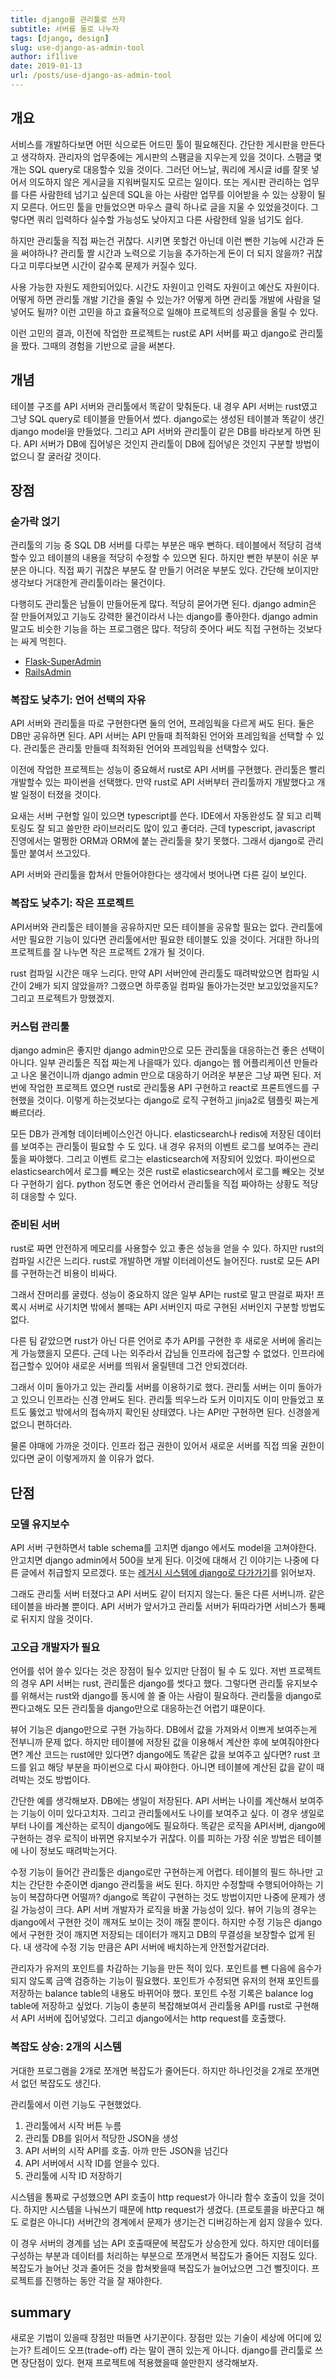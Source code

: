 ```yaml
---
title: django를 관리툴로 쓰자
subtitle: 서버를 둘로 나누자
tags: [django, design]
slug: use-django-as-admin-tool
author: if1live
date: 2019-01-13
url: /posts/use-django-as-admin-tool
---
```



## 개요

서비스를 개발하다보면 어떤 식으로든 어드민 툴이 필요해진다. 간단한 게시판을 만든다고 생각하자. 관리자의 업무중에는 게시판의 스팸글을 지우는게 있을 것이다. 스팸글 몇 개는 SQL query로 대응할수 있을 것이다. 그러던 어느날, 쿼리에 게시글 id를 잘못 넣어서 의도하지 않은 게시글을 지워버릴지도 모르는 일이다. 또는 게시판 관리하는 업무를 다른 사람한테 넘기고 싶은데 SQL을 아는 사람만 업무를 이어받을 수 있는 상황이 될지 모른다. 어드민 툴을 만들었으면 마우스 클릭 하나로 글을 지울 수 있었을것이다. 그렇다면 쿼리 입력하다 실수할 가능성도 낮아지고 다른 사람한테 일을 넘기도 쉽다.

하지만 관리툴을 직접 짜는건 귀찮다. 시키면 못할건 아닌데 이런 뻔한 기능에 시간과 돈을 써야하나? 관리툴 짤 시간과 노력으로 기능을 추가하는게 돈이 더 되지 않을까? 귀찮다고 미루다보면 시간이 갈수록 문제가 커질수 있다. 

사용 가능한 자원도 제한되어있다. 시간도 자원이고 인력도 자원이고 예산도 자원이다. 어떻게 하면 관리툴 개발 기간을 줄일 수 있는가? 어떻게 하면 관리툴 개발에 사람을 덜 넣어도 될까? 이런 고민을 하고 효율적으로 일해야 프로젝트의 성공률을 올릴 수 있다. 

이런 고민의 결과, 이전에 작업한 프로젝트는 rust로 API 서버를 짜고 django로 관리툴을 짰다. 그때의 경험을 기반으로 글을 써본다.


## 개념

테이블 구조를 API 서버와 관리툴에서 똑같이 맞춰둔다. 내 경우 API 서버는 rust였고 그냥 SQL query로 테이블을 만들어서 썼다. django로는 생성된 테이블과 똑같이 생긴 django model을 만들었다. 그리고 API 서버와 관리툴이 같은 DB를 바라보게 하면 된다. API 서버가 DB에 집어넣은 것인지 관리툴이 DB에 집어넣은 것인지 구분할 방법이 없으니 잘 굴러갈 것이다.


## 장점


### 숟가락 얹기

관리툴의 기능 중 SQL DB 서버를 다루는 부분은 매우 뻔하다. 테이블에서 적당히 검색할수 있고 테이블의 내용을 적당히 수정할 수 있으면 된다. 하지만 뻔한 부분이 쉬운 부분은 아니다. 직접 짜기 귀찮은 부분도 잘 만들기 어려운 부분도 있다. 간단해 보이지만 생각보다 거대한게 관리툴이라는 물건이다.

다행히도 관리툴은 남들이 만들어둔게 많다. 적당히 묻어가면 된다. django admin은 잘 만들어져있고 기능도 강력한 물건이라서 나는 django를 좋아한다. django admin 말고도 비슷한 기능을 하는 프로그램은 많다. 적당히 줏어다 써도 직접 구현하는 것보다는 싸게 먹힌다.



*   [Flask-SuperAdmin](https://github.com/syrusakbary/Flask-SuperAdmin)
*   [RailsAdmin](https://github.com/sferik/rails_admin)


### 복잡도 낮추기: 언어 선택의 자유

API 서버와 관리툴을 따로 구현한다면 둘의 언어, 프레임웍을 다르게 써도 된다. 둘은 DB만 공유하면 된다. API 서버는 API 만들때 최적화된 언어와 프레임웍을 선택할 수 있다. 관리툴은 관리툴 만들때 최적화된 언어와 프레임웍을 선택할수 있다.

이전에 작업한 프로젝트는 성능이 중요해서 rust로 API 서버를 구현했다. 관리툴은 빨리 개발할수 있는 파이썬을 선택했다. 만약 rust로 API 서버부터 관리툴까지 개발했다고 개발 일정이 터졌을 것이다.

요새는 서버 구현할 일이 있으면 typescript를 쓴다. IDE에서 자동완성도 잘 되고 리펙토링도 잘 되고 쓸만한 라이브러리도 많이 있고 좋더라. 근데 typescript, javascript 진영에서는 멀쩡한 ORM과 ORM에 붙는 관리툴을 찾기 못했다. 그래서 django로 관리툴만 붙여서 쓰고있다.

API 서버와 관리툴을 합쳐서 만들어야한다는 생각에서 벗어나면 다른 길이 보인다.


### 복잡도 낮추기: 작은 프로젝트

API서버와 관리툴은 테이블을 공유하지만 모든 테이블을 공유할 필요는 없다. 관리툴에서만 필요한 기능이 있다면 관리툴에서만 필요한 테이블도 있을 것이다. 거대한 하나의 프로젝트를 잘 나누면 작은 프로젝트 2개가 될 것이다.

rust 컴파일 시간은 매우 느리다. 만약 API 서버안에 관리툴도 때려박았으면 컴파일 시간이 2배가 되지 않았을까? 그랬으면 하루종일 컴파일 돌아가는것만 보고있었을지도? 그리고 프로젝트가 망했겠지.


### 커스텀 관리툴

django admin은 좋지만 django admin만으로 모든 관리툴을 대응하는건 좋은 선택이 아니다. 일부 관리툴은 직접 짜는게 나을때가 있다. django는 웹 어플리케이션 만들라고 나온 물건이니까 django admin 만으로 대응하기 어려운 부분은 그냥 짜면 된다. 저번에 작업한 프로젝트 였으면 rust로 관리툴용 API 구현하고 react로 프론트엔드를 구현했을 것이다. 이렇게 하는것보다는 django로 로직 구현하고 jinja2로 템플릿 짜는게 빠르더라.

모든 DB가 관계형 데이터베이스인건 아니다. elasticsearch나 redis에 저장된 데이터를 보여주는 관리툴이 필요할 수 도 있다. 내 경우 유저의 이벤트 로그를 보여주는 관리툴을 짜야했다. 그리고 이벤트 로그는 elasticsearch에 저장되어 있었다. 파이썬으로 elasticsearch에서 로그를 빼오는 것은 rust로 elasticsearch에서 로그를 빼오는 것보다 구현하기 쉽다. python 정도면 좋은 언어라서 관리툴을 직접 짜야하는 상황도 적당히 대응할 수 있다.


### 준비된 서버

rust로 짜면 안전하게 메모리를 사용할수 있고 좋은 성능을 얻을 수 있다. 하지만 rust의 컴파일 시간은 느리다. rust로 개발하면 개발 이터레이션도 늘어진다. rust로 모든 API를 구현하는건 비용이 비싸다.

그래서 잔머리를 굴렸다. 성능이 중요하지 않은 일부 API는 rust로 말고 딴걸로 짜자! 프록시 서버로 사기치면 밖에서 볼때는 API 서버인지 따로 구현된 서버인지 구분할 방법도 없다.

다른 팀 같았으면 rust가 아닌 다른 언어로 추가 API를 구현한 후 새로운 서버에 올리는게 가능했을지 모른다. 근데 나는 외주라서 갑님들 인프라에 접근할 수 없었다. 인프라에 접근할수 있어야 새로운 서버를 띄워서 올릴텐데 그건 안되겠더라.

그래서 이미 돌아가고 있는 관리툴 서버를 이용하기로 했다. 관리툴 서버는 이미 돌아가고 있으니 인프라는 신경 안써도 된다. 관리툴 띄우느라 도커 이미지도 이미 만들었고 포트도 뚫었고 밖에서의 접속까지 확인된 상태였다. 나는 API만 구현하면 된다. 신경쓸게 없으니 편하더라.

물론 야매에 가까운 것이다. 인프라 접근 권한이 있어서 새로운 서버를 직접 띄울 권한이 있다면 굳이 이렇게까지 쓸 이유가 없다.


## 단점


### 모델 유지보수

API 서버 구현하면서 table schema를 고치면 django 에서도 model을 고쳐야한다. 안고치면 django admin에서 500을 보게 된다. 이것에 대해서 긴 이야기는 나중에 다른 글에서 취급할지 모르겠다. 또는 [레거시 시스템에 django로 다가가기](https://lenditkr.github.io/django/approach-legacy-with-django-1/)를 읽어보자.

그래도 관리툴 서버 터졌다고 API 서버도 같이 터지지 않는다. 둘은 다른 서버니까. 같은 테이블을 바라볼 뿐이다. API 서버가 앞서가고 관리툴 서버가 뒤따라가면 서비스가 통째로 뒤지지 않을 것이다.


### 고오급 개발자가 필요

언어를 섞어 쓸수 있다는 것은 장점이 될수 있지만 단점이 될 수 도 있다. 저번 프로젝트의 경우 API 서버는 rust, 관리툴은 django를 썻다고 했다. 그렇다면 관리툴 유지보수를 위해서는 rust와 django를 동시에 쓸 줄 아는 사람이 필요하다. 관리툴을 django로 짠다고해도 모든 관리툴을 django만으로 대응하는건 어렵기 떄문이다.

뷰어 기능은 django만으로 구현 가능하다. DB에서 값을 가져와서 이쁘게 보여주는게 전부니까 문제 없다. 하지만 테이블에 저장된 값을 이용해서 계산한 후에 보여줘야한다면? 계산 코드는 rust에만 있다면? django에도 똑같은 값을 보여주고 싶다면? rust 코드를 읽고 해당 부분을 파이썬으로 다시 짜야한다. 아니면 테이블에 계산된 값을 같이 때려박는 것도 방법이다.

간단한 예를 생각해보자. DB에는 생일이 저장된다. API 서버는 나이를 계산해서 보여주는 기능이 이미 있다고치자. 그리고 관리툴에서도 나이를 보여주고 싶다. 이 경우 생일로부터 나이를 계산하는 로직이 django에도 필요하다. 똑같은 로직을 API서버, django에 구현하는 경우 로직이 바뀌면 유지보수가 귀찮다. 이를 피하는 가장 쉬운 방법은 테이블에 나이 정보도 때려박는거다.

수정 기능이 들어간 관리툴은 django로만 구현하는게 어렵다. 테이블의 필드 하나만 고치는 간단한 수준이면 django 관리툴을 써도 된다. 하지만 수정할때 수행되어야하는 기능이 복잡하다면 어떨까? django로 똑같이 구현하는 것도 방법이지만 나중에 문제가 생길 가능성이 크다. API 서버 개발자가 로직을 바꿀 가능성이 있다. 뷰어 기능의 경우는 django에서 구현한 것이 깨져도 보이는 것이 깨질 뿐이다. 하지만 수정 기능은 django에서 구현한 것이 깨지면 저장되는 데이터가 깨지고 DB의 무결성을 보장할수 없게 된다. 내 생각에 수정 기능 만큼은 API 서버에 배치하는게 안전할거같더라.

관리자가 유저의 포인트를 차감하는 기능을 만든 적이 있다. 포인트를 뺀 다음에 음수가 되지 않도록 금액 검증하는 기능이 필요했다. 포인트가 수정되면 유저의 현재 포인트를 저장하는 balance table의 내용도 바뀌어야 했다. 포인트 수정 기록은 balance log table에 저장하고 싶었다. 기능이 충분히 복잡해보여서 관리툴용 API를 rust로 구현해서 API 서버에 집어넣었다. 그리고 django에서는 http request를 호출했다. 


### 복잡도 상승: 2개의 시스템

거대한 프로그램을 2개로 쪼개면 복잡도가 줄어든다. 하지만 하나인것을 2개로 쪼개면서 없던 복잡도도 생긴다.

관리툴에서 이런 기능도 구현했었다.



1.  관리툴에서 시작 버튼 누름
1.  관리툴 DB를 읽어서 적당한 JSON을 생성	
1.  API 서버의 시작 API를 호출. 아까 만든 JSON을 넘긴다
1.  API 서버에서 시작 ID를 얻을수 있다.
1.  관리툴에 시작 ID 저장하기

시스템을 통짜로 구성했으면 API 호출이 http request가 아니라 함수 호출이 있을 것이다. 하지만 시스템을 나눠쓰기 때문에 http request가 생겼다. (프로토콜을 바꾼다고 해도 로컬은 아니다) 서버간의 경계에서 문제가 생기는건 디버깅하는게 쉽지 않을수 있다.

이 경우 서버의 경계를 넘는 API 호출때문에 복잡도가 상승한게 있다. 하지만 데이터를 구성하는 부분과 데이터를 처리하는 부분으로 쪼개면서 복잡도가 줄어든 지점도 있다. 복잡도가 늘어난 것과 줄어든 것을 합쳐봣을때 복잡도가 늘어났으면 그건 뻘짓이다.  프로젝트를 진행하는 동안 각을 잘 재야한다.


## summary

새로운 기법이 있을때 장점만 떠들면 사기꾼이다. 장점만 있는 기술이 세상에 어디에 있는가? 트레이드 오프(trade-off) 라는 말이 괜히 있는게 아니다. django를 관리툴로 쓰면 장단점이 있다. 현재 프로젝트에 적용했을때 쓸만한지 생각해보자.


